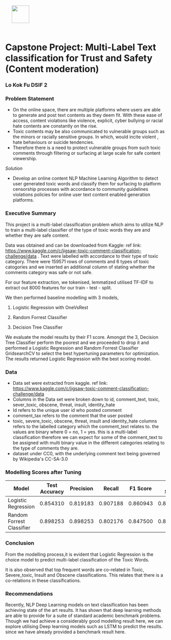 <img src="http://imgur.com/1ZcRyrc.png" style="float: centre; margin: 20px; height: 55px">

# Capstone Project: Multi-Label Text classification for Trust and Safety (Content moderation)

### Lo Kok Fu DSIF 2


### Problem Statement

- On the online space, there are multiple platforms where users are able to generate and post text contents as they deem fit. With these ease of access, content violations like violence, explicit, cyber bullying or racial hate contents are constantly on the rise. 
- Toxic contents may be also communicated to vulnerable groups such as the minors or racially sensitive groups. In which, would incite violent , hate behaviours or suicide tendencies.
- Therefore there is a need to protect vulnerable groups from such toxic comments through filtering or surfacing at large scale for safe content viewership.

*Solution*

- Develop an online content NLP Machine Learning Algorithm to detect user generated toxic words and classify them for surfacing to platform censorship processes with accordance to community guidelines violations policies for online user text content enabled generation platforms.

### Executive Summary
This project is a multi-label classification problem which aims to utilize NLP to train a multi-label classifier of the type of toxic words they are and whether they are safe content.

Data was obtained and can be downloaded from Kaggle: ref link: https://www.kaggle.com/c/jigsaw-toxic-comment-classification-challenge/data . Text were labelled with accordance to their type of toxic category. There were 159571 rows of comments and 6 types of toxic catogories and we inserted an additional column of stating whether the comments category was safe or not safe.

For our feature extraction, we tokenised, lemmatized utilised TF-IDF to extract out 8000 features for our train - test - split.

We then performed baseline modelling with 3 models,

1) Logistic Regression with OneVsRest

2) Random Forrest Classifier

3) Decision Tree Classifier

We evaluate the model results by their F1 score. Amongst the 3, Decision Tree Classifier perform the poorest and we proceeded to drop it and performed a Logistic Regression and Random Forrest Classifier GridsearchCV to select the best hypertuning parameters for optimization. The results returned Logistic Regression with the best scoring model.


### Data
- Data set were extracted from kaggle. ref link: https://www.kaggle.com/c/jigsaw-toxic-comment-classification-challenge/data
- Columns in the Data set were broken down to id, comment_text, toxic, sever_toxic, obscene, threat, insult, identity_hate
- Id refers to the unique user id who posted comment
- comment_tax refers to the comment that the user posted
- toxic, severe_toxic, obscene, threat, insult and identity_hate columns refers to the labelled category which the comment_text relates to. the values are binary where 0 = no, 1 = yes. this is a multi-label classification therefore we can expect for some of the comment_text to be assigned with multi binary value in the different categories relating to the type of comments they are.
- dataset under CC0, with the underlying comment text being governed by Wikipedia's CC-SA-3.0


### Modelling Scores after Tuning

| Model | Test Accuracy | Precision | Recall | F1 Score | Train Score | Test Score |
|---|---|---|---|---|---|---|
| Logistic Regression | 0.854310 | 0.819183 | 0.907188 | 0.860943 | 0.856314 | 0.854310 |
| Random Forrest Classifier | 0.898253 | 0.898253 | 0.802176 | 0.847500 | 0.8988344 | 0.898253 |

### Conclusion 

From the modelling process,it is evident that Logistic Regression is the choice model to predict multi-label classification of the Toxic Words. 

It is also observed that top frequent words are co-related in Toxic, Severe_toxic, Insult and Obscene classifications. This relates that there is a co-relations in these classifications.

### Recommendations
Recently, NLP Deep Learning models on text classification has been achieving state of the art results. It has shown that deep learning methods are able to provide for a suite of standard academic benchmark problems. Though we had achieve a considerably good modelling result here, we can explore utilising Deep learning models such as LSTM to predict the results. since we have already provided a benchmark result here.
